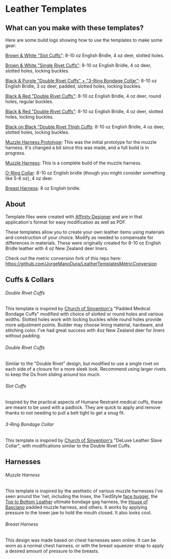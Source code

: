 # Leather Templates
## What can you make with these templates?

Here are some build logs showing how to use the templates to make some gear:

[Brown & White "Slot Cuffs"](https://imgur.com/a/7vZOZBT): 8-10 oz English Bridle, 4 oz deer, slotted holes.

[Brown & White "Single Rivet Cuffs"](https://imgur.com/a/bi33mpl): 8-10 oz English Bridle, 4 oz deer, slotted holes, locking buckles.

[Black & Purple "Double Rivet Cuffs" + "3-Ring Bondage Collar"](https://imgur.com/a/9kPTv): 8-10 oz English Bridle, 3 oz deer, padded, slotted holes, locking buckles.

[Black & Red "Double Rivet Cuffs"](https://imgur.com/a/EMgpw): 8-10 oz English Bridle, 4 oz deer, round holes, regular buckles.

[Black & Red "Double Rivet Cuffs"](https://imgur.com/a/nU4Y8Vs): 8-10 oz English Bridle, 4 oz deer, slotted holes, locking buckles.

[Black on Black "Double Rivet Thigh Cuffs](https://imgur.com/a/mK96qS7): 8-10 oz English Bridle, 4 oz deer, slotted holes, locking buckles.

[Muzzle Harness Prototype](https://imgur.com/a/epwkF): This was the initial prototype for the muzzle harness. It's changed a bit since this was made, and a full build is in progress.

[Muzzle Harness](https://imgur.com/a/etM2HZE): This is a complete build of the muzzle harness.

[O-Ring Collar](https://imgur.com/a/JBK5dY9): 8-10 oz English bridle (though you might consider something like 5-6 oz), 4 oz deer.

[Breast Harness](https://imgchest.com/p/qe4g985oyj2): 8 oz English bridle.

## About
Template files were created with [Affinity Designer](https://affinity.serif.com/en-us/designer/) and are in that application's format for easy modification as well as PDF.

These templates allow you to create your own leather items using materials and construction of your choice. Modify as needed to compensate for differences in materials. These were originally created for 8-10 oz English Bridle leather with 4 oz New Zealand deer liners.

Check out the metric conversion fork of this repo here: https://github.com/JorgeManoDura/LeatherTemplatesMetricConversion

## Cuffs & Collars

###### Double Rivet Cuffs
This template is inspired by [Church of Sinvention's](https://www.churchofsinvention.com/) "Padded Medical Bondage Cuffs" modified with choice of slotted or round holes and various widths. Slotted holes work with locking buckles while round holes provide more adjustment points. Builder may choose lining material, hardware, and stitching color. I've had great success with 4oz New Zealand deer for liners without padding.

###### Double Rivet Cuffs
Similar to the "Double Rivet" design, but modified to use a single rivet on each side of a closure for a more sleek look. Recommend using larger rivets to keep the Ds from sliding around too much.

###### Slot Cuffs
Inspired by the practical aspects of Humane Restraint medical cuffs, these are meant to be used with a padlock. They are quick to apply and remove thanks to not needing to pull a belt tight to get a snug fit.

###### 3-Ring Bondage Collar
This template is inspired by [Church of Sinvention's](https://www.churchofsinvention.com/) "DeLuxe Leather Slave Collar", with modifications similar to the Double Rivet Cuffs.

## Harnesses

###### Muzzle Harness

This template is inspired by the aesthetic of various muzzle harnesses I've seen around the 'net, including the Insex, the TiedStyle [face hugger](https://www.deviantart.com/tiedstyle/art/FaceHugger-771251797), the [Top to Bottom Leather](https://www.top-to-bottom-leathers.co.uk/Bondage-Equipment/Bondage-Gags/Ultimate-Bondage-Gag-Harness.htm) ultimate bondage gag harness, the [House of Basciano](https://www.etsy.com/shop/HouseofBasciano) padded muzzle harness, and others. It works by applying pressure to the lower jaw to hold the mouth closed. It also looks cool.

###### Breast Harness

This design was made based on chest harnesses seen online. It can be worn as a normal chest harness, or with the breast squeezer strap to apply a desired amount of pressure to the breasts.
